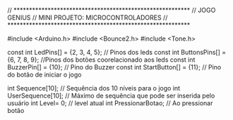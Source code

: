 // ********************************************************* 
//                        JOGO GENIUS
//            MINI PROJETO: MICROCONTROLADORES
// ***********************************************************


#include <Arduino.h>
#include <Bounce2.h>
#include <Tone.h>

const int LedPins[] = {2, 3, 4, 5}; // Pinos dos leds
const int ButtonsPins[] = {6, 7, 8, 9}; //Pinos dos botões coorelacionado aos leds
const int BuzzerPin[] = {10}; // Pino do Buzzer
const int StartButton[] = {11}; // Pino do botão de iniciar o jogo

int Sequence[10]; // Sequência dos 10 níveis para o jogo
int UserSequence[10]; // Máximo de sequência que pode ser inserida pelo usuário
int Level= 0; // level atual
int PressionarBotao; // Ao pressionar botão
